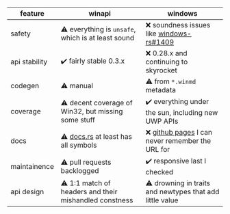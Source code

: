 | feature       | winapi                                                             | windows |
| ------------- | ------------------------------------------------------------------ | ------- |
| safety        | ⚠️ everything is `unsafe`, which is at least sound                | ❌ soundness issues like [windows-rs#1409](https://github.com/microsoft/windows-rs/issues/1409) |
| api stability | ✔️ fairly stable 0.3.x                                            | ❌ 0.28.x and continuing to skyrocket
| codegen       | ⚠️ manual                                                         | ⚠️ from `*.winmd` metadata |
| coverage      | ⚠️ decent coverage of Win32, but missing some stuff               | ✔️ everything under the sun, including new UWP APIs
| docs          | ⚠️ [docs.rs](https://docs.rs/winapi/) at least has all symbols    | ❌ [github pages](https://microsoft.github.io/windows-docs-rs/doc/windows/) I can never remember the URL for |
| maintainence  | ⚠️ pull requests backlogged                                       | ✔️ responsive last I checked |
| api design    | ⚠️ 1:1 match of headers and their mishandled constness            | ⚠️ drowning in traits and newtypes that add little value

